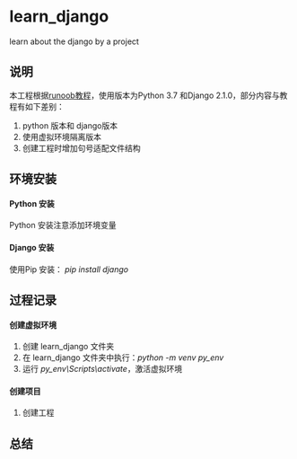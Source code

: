 # learn_django
learn about the django by a project

## 说明
本工程根据[runoob教程](http://www.runoob.com/django/django-tutorial.html)，使用版本为Python 3.7 和Django 2.1.0，部分内容与教程有如下差别：
1. python 版本和 django版本
2. 使用虚拟环境隔离版本
3. 创建工程时增加句号适配文件结构




## 环境安装
 
#### Python 安装
  Python 安装注意添加环境变量

#### Django 安装
  使用Pip 安装： 
*pip install django*


## 过程记录
#### 创建虚拟环境
  1. 创建 learn_django 文件夹
  2. 在 learn_django 文件夹中执行：*python -m venv py_env*
  3. 运行 *py_env\Scripts\activate*，激活虚拟环境

#### 创建项目
  1. 创建工程



## 总结
